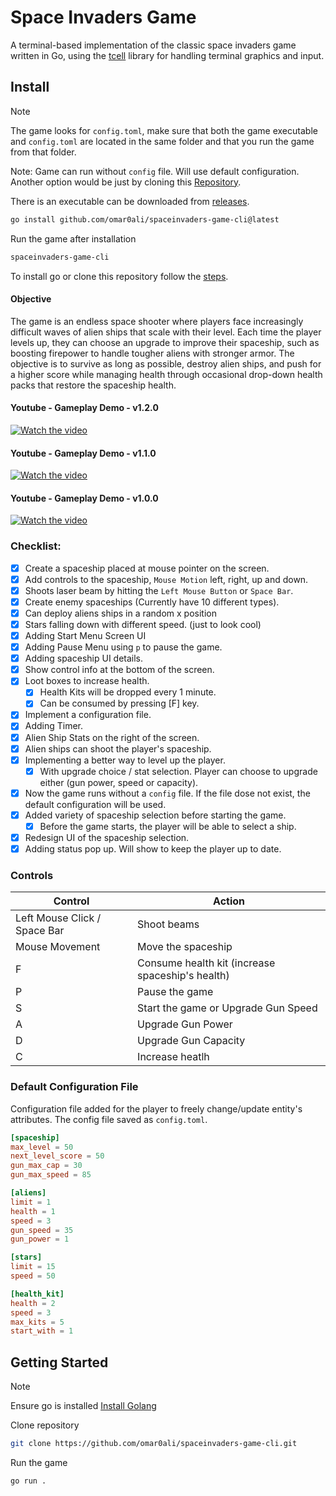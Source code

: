 # Space Invaders Game
A terminal-based implementation of the classic space invaders game written in Go, using the [tcell](https://github.com/gdamore/tcell) library for handling terminal graphics and input.

## Install

> [!NOTE]
> The game looks for `config.toml`, make sure that both the game executable and `config.toml` are located in the same folder and that you run the game from that folder. 
>
> Note: Game can run without `config` file. Will use default configuration.
> Another option would be just by cloning this [Repository](#getting-started).
>
> There is an executable can be downloaded from [releases](https://github.com/omar0ali/spaceinvaders-game-cli/releases).

```bash
go install github.com/omar0ali/spaceinvaders-game-cli@latest
```

Run the game after installation

```bash
spaceinvaders-game-cli
```

To install go or clone this repository follow the [steps](#getting-started).

#### Objective
The game is an endless space shooter where players face increasingly difficult waves of alien ships that scale with their level. Each time the player levels up, they can choose an upgrade to improve their spaceship, such as boosting firepower to handle tougher aliens with stronger armor. The objective is to survive as long as possible, destroy alien ships, and push for a higher score while managing health through occasional drop-down health packs that restore the spaceship health.

#### Youtube - Gameplay Demo - v1.2.0
[![Watch the video](https://img.youtube.com/vi/23ziir_IJDY/0.jpg)](https://www.youtube.com/watch?v=23ziir_IJDY)

#### Youtube - Gameplay Demo - v1.1.0
[![Watch the video](https://img.youtube.com/vi/2flPiJvl4vU/0.jpg)](https://www.youtube.com/watch?v=2flPiJvl4vU)

#### Youtube - Gameplay Demo - v1.0.0
[![Watch the video](https://img.youtube.com/vi/DSeU1Lnglsg/0.jpg)](https://www.youtube.com/watch?v=DSeU1Lnglsg)

### Checklist:
- [X] Create a spaceship placed at mouse pointer on the screen.
- [X] Add controls to the spaceship, `Mouse Motion` left, right, up and down. 
- [X] Shoots laser beam by hitting the `Left Mouse Button` or `Space Bar`.
- [X] Create enemy spaceships (Currently have 10 different types).
- [X] Can deploy aliens ships in a random x position
- [X] Stars falling down with different speed. (just to look cool)
- [X] Adding Start Menu Screen UI
- [X] Adding Pause Menu using `p` to pause the game.
- [X] Adding spaceship UI details.
- [X] Show control info at the bottom of the screen.
- [X] Loot boxes to increase health.
    - [X] Health Kits will be dropped every 1 minute.
    - [X] Can be consumed by pressing [F] key.
- [X] Implement a configuration file.
- [X] Adding Timer.
- [X] Alien Ship Stats on the right of the screen.
- [X] Alien ships can shoot the player's spaceship.
- [X] Implementing a better way to level up the player.
    - [X] With upgrade choice /  stat selection. Player can choose to upgrade either (gun power, speed or capacity).
- [X] Now the game runs without a `config` file. If the file dose not exist, the default configuration will be used.
- [X] Added variety of spaceship selection before starting the game. 
    - [X] Before the game starts, the player will be able to select a ship.
- [X] Redesign UI of the spaceship selection.
- [X] Adding status pop up. Will show to keep the player up to date.

### Controls

| Control            | Action                                |
|-------------------|----------------------------------------|
| Left Mouse Click / Space Bar | Shoot beams                 |
| Mouse Movement     | Move the spaceship                    |
| F                  | Consume health kit (increase spaceship's health) |
| P                  | Pause the game                        |
| S                  | Start the game or Upgrade Gun Speed   |
| A                  | Upgrade Gun Power                     |
| D                  | Upgrade Gun Capacity                  |
| C                  | Increase heatlh

### Default Configuration File
Configuration file added for the player to freely change/update entity's attributes. The config file saved as `config.toml`.

```toml
[spaceship]
max_level = 50
next_level_score = 50
gun_max_cap = 30
gun_max_speed = 85

[aliens]
limit = 1
health = 1
speed = 3
gun_speed = 35
gun_power = 1

[stars] 
limit = 15
speed = 50

[health_kit]
health = 2
speed = 3
max_kits = 5
start_with = 1
```

## Getting Started

> [!NOTE]
> Ensure go is installed [Install Golang](https://go.dev/doc/install)

Clone repository

```bash
git clone https://github.com/omar0ali/spaceinvaders-game-cli.git
```

Run the game

```bash
go run .
```
